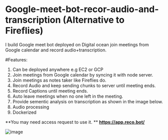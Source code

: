 # Google-meet-bot-recor-audio-and-transcription (Alternative to Fireflies)

I build Google meet bot deployed on Digital ocean join meetings from Google calendar  and record audio+transcription. 


#Features:
1. Can be deployed anywhere e.g EC2 or GCP
2. Join meetings from Google calendar by syncing it with node server.
3. Join meetings as notes taker like Fireflies do.
4. Record Audio and keep sending chunks to server until meeting ends.
5. Record Captions until meeting ends.
6. Auto leave meetings when no one left in the meeting.
7. Provide sementic analysis on transcription as shown in the image below.
8. Audio processing
9. Dockerized


**You may need access request to use it.
**
**https://app.reco.bot/**


![image](https://user-images.githubusercontent.com/35418903/128212991-5ac10c7c-9514-46fd-bb7d-8099bafa5f74.png)

